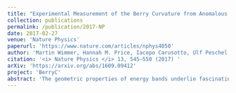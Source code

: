 ```yaml
---
title: "Experimental Measurement of the Berry Curvature from Anomalous Transport"
collection: publications
permalink: /publication/2017-NP
date: 2017-02-27
venue: 'Nature Physics'
paperurl: 'https://www.nature.com/articles/nphys4050'
author: 'Martin Wimmer, Hannah M. Price, Iacopo Carusotto, Ulf Peschel'
citation: '<i> Nature Physics </i> 13, 545–550 (2017) '
arXiv: 'https://arxiv.org/abs/1609.09412'
project: 'BerryC'
abstract: 'The geometric properties of energy bands underlie fascinating phenomena in many systems, including solid-state, ultracold gases and photonics. The local geometric characteristics such as the Berry curvature1 can be related to global topological invariants such as those classifying the quantum Hall states or topological insulators. Regardless of the band topology, however, any non-zero Berry curvature can have important consequences, such as in the semi-classical evolution of a coherent wavepacket. Here, we experimentally demonstrate that the wavepacket dynamics can be used to directly map out the Berry curvature. To this end, we use optical pulses in two coupled fibre loops to study the discrete time evolution of a wavepacket in a one-dimensional geometric ‘charge’ pump, where the Berry curvature leads to an anomalous displacement of the wavepacket. This is both the first direct observation of Berry curvature effects in an optical system, and a proof-of-principle demonstration that wavepacket dynamics can serve as a high-resolution tool for mapping out geometric properties.'
---
```

